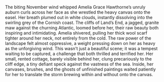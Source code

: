 The biting November wind whipped Amelia Grace Hawthorne’s unruly auburn curls across her face as she wrestled the heavy canvas onto the easel.  Her breath plumed out in white clouds, instantly dissolving into the swirling grey of the Cornish coast.  The cliffs of Land’s End, a jagged, granite maw against the churning Atlantic, loomed before her, their raw beauty both inspiring and intimidating.  Amelia shivered, pulling her thick wool scarf tighter around her neck, not entirely from the cold.  The raw power of the landscape felt almost oppressive, a weight pressing down on her as heavy as the unforgiving wind.  This wasn't just a beautiful scene; it was a tempest waiting to be captured, a challenge that both thrilled and terrified her.  Her small, rented cottage, barely visible behind her, clung precariously to the cliff edge, a tiny defiant speck against the vastness of the sea.  Inside, her canvases, brushes, and the ghosts of unfinished paintings waited patiently for her to translate the storm brewing within and without onto the canvas.
